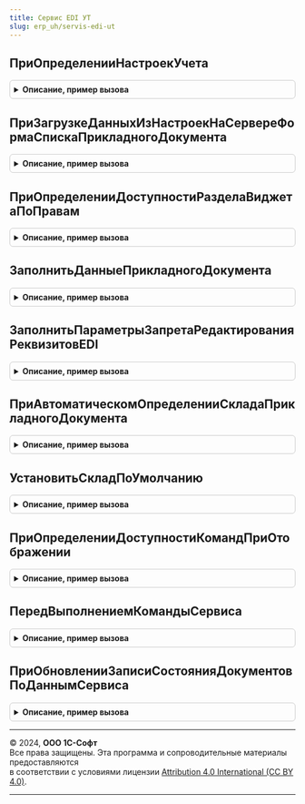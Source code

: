 ```yaml
---
title: Сервис EDI УТ
slug: erp_uh/servis-edi-ut
---
```



## ПриОпределенииНастроекУчета
<details style="margin: 1em 0; padding: 0.5em; border: 1px solid #ccc; border-radius: 6px;">

<summary style="font-weight: bold; cursor: pointer;">Описание, пример вызова</summary>

```bsl

// См. СервисEDIПереопределяемый.ПриОпределенииНастроекУчета.
//
Процедура ПриОпределенииНастроекУчета(НастройкиУчета) Экспорт
```

Пример вызова
```bsl
СервисEDIУТ.ПриОпределенииНастроекУчета(НастройкиУчета) 
```
</details>

## ПриЗагрузкеДанныхИзНастроекНаСервереФормаСпискаПрикладногоДокумента
<details style="margin: 1em 0; padding: 0.5em; border: 1px solid #ccc; border-radius: 6px;">

<summary style="font-weight: bold; cursor: pointer;">Описание, пример вызова</summary>

```bsl

// См. СервисEDIПереопределяемый.ПриЗагрузкеДанныхИзНастроекНаСервереФормаСпискаПрикладногоДокумента.
//
Процедура ПриЗагрузкеДанныхИзНастроекНаСервереФормаСпискаПрикладногоДокумента(Форма, Настройки, СтандартнаяОбработка) Экспорт
```

Пример вызова
```bsl
СервисEDIУТ.ПриЗагрузкеДанныхИзНастроекНаСервереФормаСпискаПрикладногоДокумента(Форма, Настройки, СтандартнаяОбработка) 
```
</details>

## ПриОпределенииДоступностиРазделаВиджетаПоПравам
<details style="margin: 1em 0; padding: 0.5em; border: 1px solid #ccc; border-radius: 6px;">

<summary style="font-weight: bold; cursor: pointer;">Описание, пример вызова</summary>

```bsl

// См. СервисEDIПереопределяемый.ПриОпределенииДоступностиРазделаВиджетаПоПравам.
//
Процедура ПриОпределенииДоступностиРазделаВиджетаПоПравам(Раздел, Доступен) Экспорт
```

Пример вызова
```bsl
СервисEDIУТ.ПриОпределенииДоступностиРазделаВиджетаПоПравам(Раздел, Доступен) 
```
</details>

## ЗаполнитьДанныеПрикладногоДокумента
<details style="margin: 1em 0; padding: 0.5em; border: 1px solid #ccc; border-radius: 6px;">

<summary style="font-weight: bold; cursor: pointer;">Описание, пример вызова</summary>

```bsl

// См. СервисEDIПереопределяемый.ЗаполнитьДанныеПрикладногоДокумента.
//
Процедура ЗаполнитьДанныеПрикладногоДокумента(СсылкаНаДокумент, ДанныеПрикладногоОбъектаEDI, ЗаполнениеНеВыполнялось) Экспорт
```

Пример вызова
```bsl
СервисEDIУТ.ЗаполнитьДанныеПрикладногоДокумента(СсылкаНаДокумент, ДанныеПрикладногоОбъектаEDI, ЗаполнениеНеВыполнялось) 
```
</details>

## ЗаполнитьПараметрыЗапретаРедактированияРеквизитовEDI
<details style="margin: 1em 0; padding: 0.5em; border: 1px solid #ccc; border-radius: 6px;">

<summary style="font-weight: bold; cursor: pointer;">Описание, пример вызова</summary>

```bsl

// См. СервисEDIПереопределяемый.ЗаполнитьПараметрыЗапретаРедактированияРеквизитовEDI.
//
Процедура ЗаполнитьПараметрыЗапретаРедактированияРеквизитовEDI(ТаблицаПараметров, ТипДокумента) Экспорт
```

Пример вызова
```bsl
СервисEDIУТ.ЗаполнитьПараметрыЗапретаРедактированияРеквизитовEDI(ТаблицаПараметров, ТипДокумента) 
```
</details>

## ПриАвтоматическомОпределенииСкладаПрикладногоДокумента
<details style="margin: 1em 0; padding: 0.5em; border: 1px solid #ccc; border-radius: 6px;">

<summary style="font-weight: bold; cursor: pointer;">Описание, пример вызова</summary>

```bsl

// См. СервисEDIПереопределяемый.ПриАвтоматическомОпределенииСкладаПрикладногоДокумента.
//
Процедура ПриАвтоматическомОпределенииСкладаПрикладногоДокумента(Склад, Экспорт
```

Пример вызова
```bsl
СервисEDIУТ.ПриАвтоматическомОпределенииСкладаПрикладногоДокумента(Склад, );
```
</details>

## УстановитьСкладПоУмолчанию
<details style="margin: 1em 0; padding: 0.5em; border: 1px solid #ccc; border-radius: 6px;">

<summary style="font-weight: bold; cursor: pointer;">Описание, пример вызова</summary>

```bsl

// См. СервисEDIПереопределяемый.УстановитьСкладПоУмолчанию.
//
Процедура УстановитьСкладПоУмолчанию(Склад) Экспорт
```

Пример вызова
```bsl
СервисEDIУТ.УстановитьСкладПоУмолчанию(Склад) 
```
</details>

## ПриОпределенииДоступностиКомандПриОтображении
<details style="margin: 1em 0; padding: 0.5em; border: 1px solid #ccc; border-radius: 6px;">

<summary style="font-weight: bold; cursor: pointer;">Описание, пример вызова</summary>

```bsl

// См. СервисEDIПереопределяемый.ПриОпределенииДоступностиКомандПриОтображении.
//
Процедура ПриОпределенииДоступностиКомандПриОтображении(ПрикладнойОбъект, КатегорииКоманд) Экспорт
```

Пример вызова
```bsl
СервисEDIУТ.ПриОпределенииДоступностиКомандПриОтображении(ПрикладнойОбъект, КатегорииКоманд) 
```
</details>

## ПередВыполнениемКомандыСервиса
<details style="margin: 1em 0; padding: 0.5em; border: 1px solid #ccc; border-radius: 6px;">

<summary style="font-weight: bold; cursor: pointer;">Описание, пример вызова</summary>

```bsl

// См. СервисEDIПереопределяемый.ПередВыполнениемКомандыСервиса.
//
Процедура ПередВыполнениемКомандыСервиса(ПараметрыВыполнения) Экспорт
```

Пример вызова
```bsl
СервисEDIУТ.ПередВыполнениемКомандыСервиса(ПараметрыВыполнения) 
```
</details>

## ПриОбновленииЗаписиСостоянияДокументовПоДаннымСервиса
<details style="margin: 1em 0; padding: 0.5em; border: 1px solid #ccc; border-radius: 6px;">

<summary style="font-weight: bold; cursor: pointer;">Описание, пример вызова</summary>

```bsl

// См. СервисEDIПереопределяемый.ПриОбновленииЗаписиСостоянияДокументовПоДаннымСервиса.
//
Процедура ПриОбновленииЗаписиСостоянияДокументовПоДаннымСервиса(ПараметрыЗаписи) Экспорт
```

Пример вызова
```bsl
СервисEDIУТ.ПриОбновленииЗаписиСостоянияДокументовПоДаннымСервиса(ПараметрыЗаписи) 
```
</details>

---

© 2024, **ООО 1С-Софт**  
Все права защищены. Эта программа и сопроводительные материалы предоставляются  
в соответствии с условиями лицензии [Attribution 4.0 International (CC BY 4.0)](https://creativecommons.org/licenses/by/4.0/legalcode).

---
